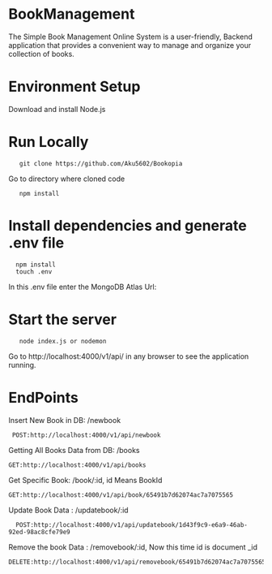 # BookManagement
The Simple Book Management Online System is a user-friendly, Backend application that provides a convenient way to manage and organize your collection of books.
# Environment Setup
 Download and install Node.js

# Run Locally
 ```
    git clone https://github.com/Aku5602/Bookopia
```
Go to directory where cloned code
```
   npm install
```
# Install dependencies and generate .env file
```
  npm install
  touch .env
```
In this .env file enter the MongoDB Atlas Url:
# Start the server
```
   node index.js or nodemon
```
Go to http://localhost:4000/v1/api/ in any browser to see the application running.

# EndPoints
Insert New Book in DB: /newbook
```
 POST:http://localhost:4000/v1/api/newbook
```
Getting All Books Data from DB: /books
```
GET:http://localhost:4000/v1/api/books
```
Get Specific Book: /book/:id, id Means BookId
```
GET:http://localhost:4000/v1/api/book/65491b7d62074ac7a7075565
```
Update Book Data : /updatebook/:id
```
  POST:http://localhost:4000/v1/api/updatebook/1d43f9c9-e6a9-46ab-92ed-98ac8cfe79e9
```
Remove the book Data : /removebook/:id, Now this time id is document _id
```
DELETE:http://localhost:4000/v1/api/removebook/65491b7d62074ac7a7075565
```
 





